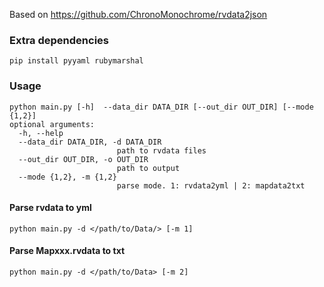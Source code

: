Based on https://github.com/ChronoMonochrome/rvdata2json

### Extra dependencies

`pip install pyyaml rubymarshal`

### Usage

```shell
python main.py [-h]  --data_dir DATA_DIR [--out_dir OUT_DIR] [--mode {1,2}]
optional arguments:
  -h, --help
  --data_dir DATA_DIR, -d DATA_DIR
                        path to rvdata files
  --out_dir OUT_DIR, -o OUT_DIR
                        path to output
  --mode {1,2}, -m {1,2}
                        parse mode. 1: rvdata2yml | 2: mapdata2txt
```

#### Parse rvdata to yml

`python main.py -d </path/to/Data/> [-m 1]`

#### Parse Mapxxx.rvdata to txt

`python main.py -d </path/to/Data> [-m 2]`